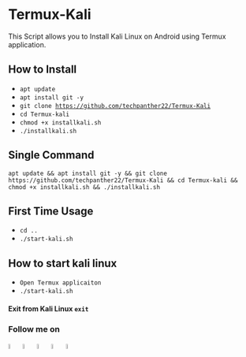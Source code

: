 # Termux-Kali
This Script allows you to Install Kali Linux on Android using Termux application.

## How to Install
- <code>apt update </code>
- <code>apt install git -y</code>
- <code>git clone https://github.com/techpanther22/Termux-Kali</code>
- <code>cd Termux-kali</code>
- <code>chmod +x installkali.sh</code>
- <code>./installkali.sh</code>

## Single Command
<pre><code>apt update && apt install git -y && git clone https://github.com/techpanther22/Termux-Kali && cd Termux-kali && chmod +x installkali.sh && ./installkali.sh</code></pre>

## First Time Usage
- <code>cd ..</code>
- <code>./start-kali.sh</code>

## How to start kali linux
- <code>Open Termux applicaiton</code>
- <code>./start-kali.sh</code>

#### Exit from Kali Linux <code>exit</code>

### Follow me on 
<a href="https://github.com/techpanther22"><img src="https://camo.githubusercontent.com/6db5a07d93819ee616798a5448d0b1c1746f6b45/68747470733a2f2f6564656e742e6769746875622e696f2f537570657254696e7949636f6e732f696d616765732f706e672f6769746875622e706e67" alt="Github" width="5%"></a>
<a href="https://www.instagram.com/techpanther/"><img src="https://camo.githubusercontent.com/68ff38b86f01b428567dcc406116e23728245f4e/68747470733a2f2f6564656e742e6769746875622e696f2f537570657254696e7949636f6e732f696d616765732f7376672f696e7374616772616d2e737667" alt="Instagram" width="5%"></a>
<a href="https://www.youtube.com/techpanther"><img src="https://camo.githubusercontent.com/0f31a4f7adb78461ca03dfaad4a138eedf0d14e0/68747470733a2f2f6564656e742e6769746875622e696f2f537570657254696e7949636f6e732f696d616765732f7376672f796f75747562652e737667" alt="Youtube" width="5%"></a>
<a href="https://www.facebook.com/techpanther22"><img src="https://camo.githubusercontent.com/e6d2040c65e8c6f4da10db72436cf9a1196e43ae/68747470733a2f2f6564656e742e6769746875622e696f2f537570657254696e7949636f6e732f696d616765732f7376672f66616365626f6f6b2e737667" alt="Facebook" width="5%"></a>
<a href="https://techpanther.in"><img src="https://camo.githubusercontent.com/f04204907e15a5b57cacd62b46bd7eaddf481713/68747470733a2f2f6564656e742e6769746875622e696f2f537570657254696e7949636f6e732f696d616765732f7376672f626c6f676765722e737667" alt="Webbsite" width="5%"></a>
